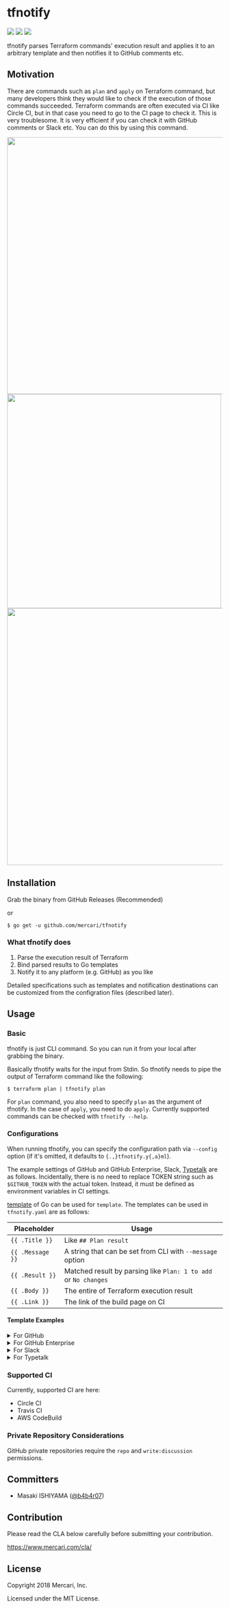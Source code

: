 tfnotify
========

[![][circleci-svg]][circleci] [![][codecov-svg]][codecov] [![][goreportcard-svg]][goreportcard]

[circleci]: https://circleci.com/gh/mercari/tfnotify/tree/master
[circleci-svg]: https://circleci.com/gh/mercari/tfnotify/tree/master.svg?style=svg
[codecov]: https://codecov.io/gh/mercari/tfnotify
[codecov-svg]: https://codecov.io/gh/mercari/tfnotify/branch/master/graph/badge.svg
[goreportcard]: https://goreportcard.com/report/github.com/mercari/tfnotify
[goreportcard-svg]: https://goreportcard.com/badge/github.com/mercari/tfnotify

tfnotify parses Terraform commands' execution result and applies it to an arbitrary template and then notifies it to GitHub comments etc.

## Motivation

There are commands such as `plan` and `apply` on Terraform command, but many developers think they would like to check if the execution of those commands succeeded.
Terraform commands are often executed via CI like Circle CI, but in that case you need to go to the CI page to check it.
This is very troublesome. It is very efficient if you can check it with GitHub comments or Slack etc.
You can do this by using this command.

<img src="./misc/images/1.png" width="600">

<img src="./misc/images/2.png" width="500">

<img src="./misc/images/3.png" width="600">

## Installation

Grab the binary from GitHub Releases (Recommended)

or

```console
$ go get -u github.com/mercari/tfnotify
```


### What tfnotify does

1. Parse the execution result of Terraform
2. Bind parsed results to Go templates
3. Notify it to any platform (e.g. GitHub) as you like

Detailed specifications such as templates and notification destinations can be customized from the configration files (described later).

## Usage

### Basic

tfnotify is just CLI command. So you can run it from your local after grabbing the binary.

Basically tfnotify waits for the input from Stdin. So tfnotify needs to pipe the output of Terraform command like the following:

```console
$ terraform plan | tfnotify plan
```

For `plan` command, you also need to specify `plan` as the argument of tfnotify. In the case of `apply`, you need to do `apply`. Currently supported commands can be checked with `tfnotify --help`.

### Configurations

When running tfnotify, you can specify the configuration path via `--config` option (if it's omitted, it defaults to `{.,}tfnotify.y{,a}ml`).

The example settings of GitHub and GitHub Enterprise, Slack, [Typetalk](https://www.typetalk.com/) are as follows. Incidentally, there is no need to replace TOKEN string such as `$GITHUB_TOKEN` with the actual token. Instead, it must be defined as environment variables in CI settings.

[template](https://golang.org/pkg/text/template/) of Go can be used for `template`. The templates can be used in `tfnotify.yaml` are as follows:

Placeholder | Usage
---|---
`{{ .Title }}` | Like `## Plan result`
`{{ .Message }}` | A string that can be set from CLI with `--message` option
`{{ .Result }}` | Matched result by parsing like `Plan: 1 to add` or `No changes`
`{{ .Body }}` | The entire of Terraform execution result
`{{ .Link }}` | The link of the build page on CI

#### Template Examples

<details>
<summary>For GitHub</summary>

```yaml
---
ci: circleci
notifier:
  github:
    token: $GITHUB_TOKEN
    repository:
      owner: "mercari"
      name: "tfnotify"
    filters:
      parse_exit_code: 1
terraform:
  fmt:
    template: |
      {{ .Title }}

      {{ .Message }}

      {{ .Result }}

      {{ .Body }}
  plan:
    template: |
      {{ .Title }} <sup>[CI link]( {{ .Link }} )</sup>
      {{ .Message }}
      {{if .Result}}
      <pre><code> {{ .Result }}
      </pre></code>
      {{end}}
      <details><summary>Details (Click me)</summary>
      <pre><code> {{ .Body }}
      </pre></code></details>
  apply:
    template: |
      {{ .Title }}
      {{ .Message }}
      {{if .Result}}
      <pre><code> {{ .Result }}
      </pre></code>
      {{end}}
      <details><summary>Details (Click me)</summary>
      <pre><code> {{ .Body }}
      </pre></code></details>
```

</details>

<details>
<summary>For GitHub Enterprise</summary>

```yaml
---
ci: circleci
notifier:
  github:
    token: $GITHUB_TOKEN
    base_url: $GITHUB_BASE_URL
    repository:
      owner: "mercari"
      name: "tfnotify"
terraform:
  fmt:
    template: |
      {{ .Title }}

      {{ .Message }}

      {{ .Result }}

      {{ .Body }}
  plan:
    template: |
      {{ .Title }} <sup>[CI link]( {{ .Link }} )</sup>
      {{ .Message }}
      {{if .Result}}
      <pre><code> {{ .Result }}
      </pre></code>
      {{end}}
      <details><summary>Details (Click me)</summary>
      <pre><code> {{ .Body }}
      </pre></code></details>
  apply:
    template: |
      {{ .Title }}
      {{ .Message }}
      {{if .Result}}
      <pre><code> {{ .Result }}
      </pre></code>
      {{end}}
      <details><summary>Details (Click me)</summary>
      <pre><code> {{ .Body }}
      </pre></code></details>
```

</details>

<details>
<summary>For Slack</summary>

```yaml
---
ci: circleci
notifier:
  slack:
    token: $SLACK_TOKEN
    channel: $SLACK_CHANNEL_ID
    bot: $SLACK_BOT_NAME
    filters:
      parse_exit_code: 1
terraform:
  plan:
    template: |
      {{ .Message }}
      {{if .Result}}
      ```
      {{ .Result }}
      ```
      {{end}}
      ```
      {{ .Body }}
      ```
```

</details>

<details>
<summary>For Typetalk</summary>

```yaml
---
ci: circleci
notifier:
  typetalk:
    token: $TYPETALK_TOKEN
    topic_id: $TYPETALK_TOPIC_ID
terraform:
  plan:
    template: |
      {{ .Message }}
      {{if .Result}}
      ```
      {{ .Result }}
      ```
      {{end}}
      ```
      {{ .Body }}
      ```
```

</details>

### Supported CI

Currently, supported CI are here:

- Circle CI
- Travis CI
- AWS CodeBuild

### Private Repository Considerations
GitHub private repositories require the `repo` and `write:discussion` permissions.


## Committers

 * Masaki ISHIYAMA ([@b4b4r07](https://github.com/b4b4r07))

## Contribution

Please read the CLA below carefully before submitting your contribution.

https://www.mercari.com/cla/

## License

Copyright 2018 Mercari, Inc.

Licensed under the MIT License.
